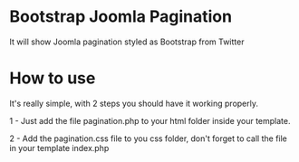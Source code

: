 Bootstrap Joomla Pagination
===========================

It will show Joomla pagination styled as Bootstrap from Twitter

How to use
==========

It's really simple, with 2 steps you should have it working properly.

1 - Just add the file pagination.php to your html folder inside your template.

2 - Add the pagination.css file to you css folder, don't forget to call the file in your template index.php
